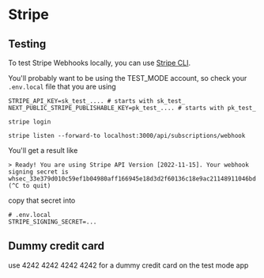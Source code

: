 # Stripe

## Testing

To test Stripe Webhooks locally, you can use [Stripe CLI](https://stripe.com/docs/stripe-cli).

You'll probably want to be using the TEST_MODE account, so check your `.env.local` file that you are using

```
STRIPE_API_KEY=sk_test_.... # starts with sk_test_
NEXT_PUBLIC_STRIPE_PUBLISHABLE_KEY=pk_test_.... # starts with pk_test_
```

```
stripe login
```

```
stripe listen --forward-to localhost:3000/api/subscriptions/webhook
```

You'll get a result like

```
> Ready! You are using Stripe API Version [2022-11-15]. Your webhook signing secret is whsec_33e379d010c59ef1b04980aff166945e18d3d2f60136c18e9ac21148911046bd (^C to quit)
```

copy that secret into

```
# .env.local
STRIPE_SIGNING_SECRET=...
```

## Dummy credit card

use 4242 4242 4242 4242 for a dummy credit card on the test mode app
